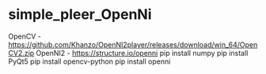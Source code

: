 # simple_pleer_OpenNi
OpenCV - https://github.com/Khanzo/OpenNI2player/releases/download/win_64/OpenCV2.zip
OpenNI2 - https://structure.io/openni
pip install numpy
pip install PyQt5
pip install opencv-python
pip install openni